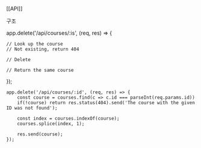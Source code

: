 [[API]]

구조

app.delete('/api/courses/:is', (req, res) => { 

	// Look up the course 
	// Not existing, return 404 
	
	// Delete 
	
	// Return the same course 

});

```
app.delete('/api/courses/:id', (req, res) => { 
	const course = courses.find(c => c.id === parseInt(req.params.id))
	if(!course) return res.status(404).send('The course with the given ID was not found');
	
	const index = courses.indexOf(course); 
	courses.splice(index, 1); 
	
	res.send(course); 
});
```